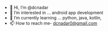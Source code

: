 - 👋 Hi, I’m @dcnadar 
- 👀 I’m interested in ... android app development
- 🌱 I’m currently learning ... python, java, kotlin, 
- 📫 How to reach me- dcnadar0@gmail.com

<!---
dcnadar/dcnadar is a ✨ special ✨ repository because its `README.md` (this file) appears on your GitHub profile.
You can click the Preview link to take a look at your changes.
--->
